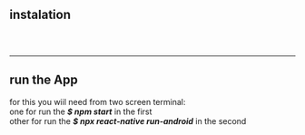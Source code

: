 ## instalation 

```



```
<hr/>

## run the App 
for this you wiil need from two screen terminal:<br>
one for run the ***$ npm start*** in the first<br>
other for run the ***$ npx react-native run-android*** in the second